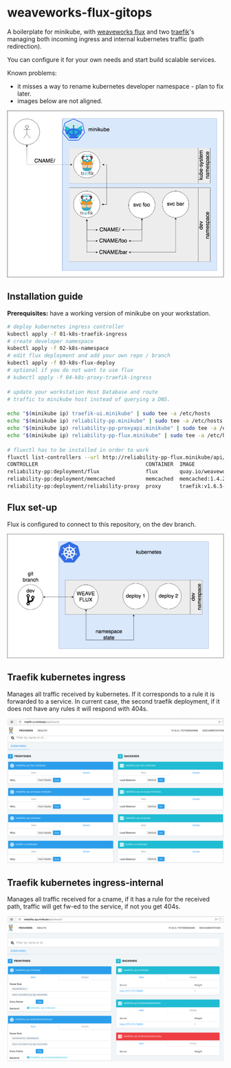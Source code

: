 # weaveworks-flux-gitops

A boilerplate for minikube, with [weaveworks flux](https://github.com/weaveworks/flux/) and two [traefik](https://traefik.io/)'s managing both incoming ingress and internal kubernetes traffic (path redirection).

You can configure it for your own needs and start build scalable services.

Known problems:

* it misses a way to rename kubernetes developer namespace - plan to fix later.
* images below are not aligned.

![minikube boilerplate](assets/minikube-boilerplate.png)

## Installation guide

**Prerequisites:** have a working version of minikube on your workstation.

```sh
# deploy kubernetes ingress controller
kubectl apply -f 01-k8s-traefik-ingress
# create developer namespace
kubectl apply -f 02-k8s-namespace
# edit flux deployment and add your own repo / branch
kubectl apply -f 03-k8s-flux-deploy
# optional if you do not want to use flux
# kubectl apply -f 04-k8s-proxy-traefik-ingress

# update your workstation Host Database and route
# traffic to minikube host instead of querying a DNS.

echo "$(minikube ip) traefik-ui.minikube" | sudo tee -a /etc/hosts
echo "$(minikube ip) reliability-pp.minikube" | sudo tee -a /etc/hosts
echo "$(minikube ip) reliability-pp-proxyapi.minikube" | sudo tee -a /etc/hosts
echo "$(minikube ip) reliability-pp-flux.minikube" | sudo tee -a /etc/hosts

# fluxctl has to be installed in order to work
fluxctl list-controllers --url http://reliability-pp-flux.minikube/api/flux --namespace reliability-pp
CONTROLLER                                   CONTAINER  IMAGE                          RELEASE  POLICY
reliability-pp:deployment/flux               flux       quay.io/weaveworks/flux:1.4.2  ready
reliability-pp:deployment/memcached          memcached  memcached:1.4.25               ready
reliability-pp:deployment/reliability-proxy  proxy      traefik:v1.6.5-alpine          ready
```

## Flux set-up

Flux is configured to connect to this repository, on the dev branch.

![traefik reverse proxy](assets/flux.png)

## Traefik kubernetes ingress

Manages all traffic received by kubernetes. If it corresponds to a rule it is forwarded to a service. In current case, the second traefik deployment, if it does not have any rules it will respond with 404s.

![traefik reverse proxy](assets/traefik-cname.png)

## Traefik kubernetes ingress-internal

Manages all traffic received for a cname, if it has a rule for the received path, traffic will get fw-ed to the service, if not you get 404s.

![traefik reverse proxy](assets/traefik-revproxi.png)